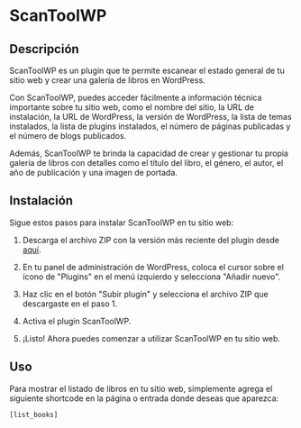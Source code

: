 # ScanToolWP

## Descripción

ScanToolWP es un plugin que te permite escanear el estado general de tu sitio web y crear una galería de libros en WordPress.

Con ScanToolWP, puedes acceder fácilmente a información técnica importante sobre tu sitio web, como el nombre del sitio, la URL de instalación, la URL de WordPress, la versión de WordPress, la lista de temas instalados, la lista de plugins instalados, el número de páginas publicadas y el número de blogs publicados.

Además, ScanToolWP te brinda la capacidad de crear y gestionar tu propia galería de libros con detalles como el título del libro, el género, el autor, el año de publicación y una imagen de portada.

## Instalación

Sigue estos pasos para instalar ScanToolWP en tu sitio web:

1. Descarga el archivo ZIP con la versión más reciente del plugin desde [aquí](https://github.com/arelimoreno/ScanToolWP).

2. En tu panel de administración de WordPress, coloca el cursor sobre el ícono de "Plugins" en el menú izquierdo y selecciona "Añadir nuevo".

3. Haz clic en el botón "Subir plugin" y selecciona el archivo ZIP que descargaste en el paso 1.

4. Activa el plugin ScanToolWP.

5. ¡Listo! Ahora puedes comenzar a utilizar ScanToolWP en tu sitio web.

## Uso

Para mostrar el listado de libros en tu sitio web, simplemente agrega el siguiente shortcode en la página o entrada donde deseas que aparezca:

```
[list_books]
```
